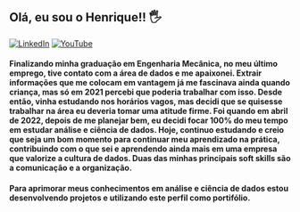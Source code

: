 ## Olá, eu sou o Henrique!! 🖐


[![LinkedIn](https://img.shields.io/badge/LinkedIn-0077B5?style=for-the-badge&logo=linkedin&logoColor=white)](https://www.linkedin.com/in/henrique-duarte-reis-777061193/) [![YouTube](https://img.shields.io/badge/YouTube-FF0000?style=for-the-badge&logo=youtube&logoColor=white)](https://www.youtube.com/channel/UC9nTjkTNOhnQxHj57tj45lw/videos)

#### Finalizando minha graduação em Engenharia Mecânica, no meu último emprego, tive contato com a área de dados e me apaixonei. Extrair informações que me colocam em vantagem já me fascinava ainda quando criança, mas só em 2021 percebi que poderia trabalhar com isso. Desde então, vinha estudando nos horários vagos, mas decidi que se quisesse trabalhar na área eu deveria tomar uma atitude firme. Foi quando em abril de 2022, depois de me planejar bem, eu decidi focar 100% do meu tempo em estudar análise e ciência de dados. Hoje, continuo estudando e creio que seja um bom momento para continuar meu aprendizado na prática, contribuindo com o que sei e aprendendo ainda mais em uma empresa que valorize a cultura de dados. Duas das minhas principais soft skills são a comunicação e a organização. 




#### Para aprimorar meus conhecimentos em análise e ciência de dados estou desenvolvendo projetos e utilizando este perfil como portifólio.
